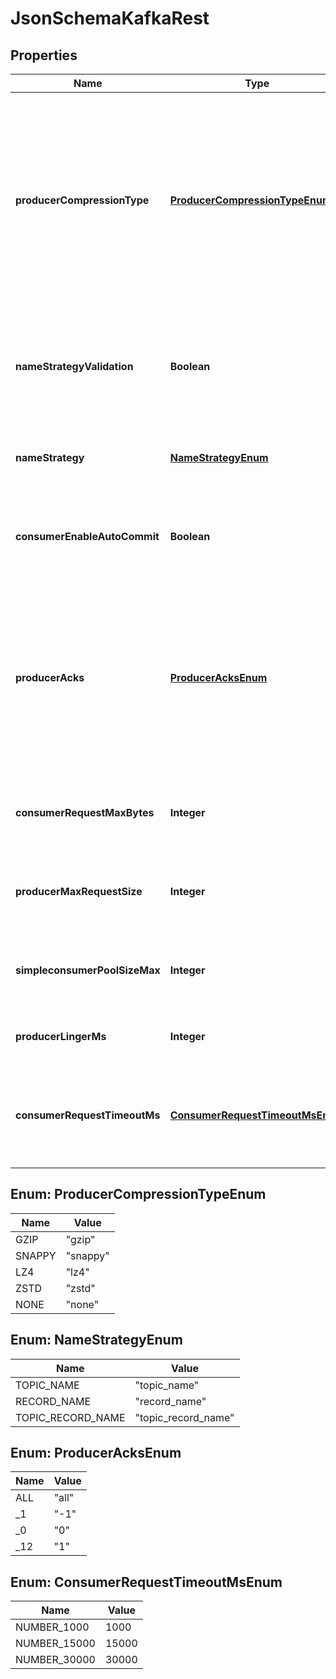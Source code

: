 

# JsonSchemaKafkaRest


## Properties

| Name | Type | Description | Notes |
|------------ | ------------- | ------------- | -------------|
|**producerCompressionType** | [**ProducerCompressionTypeEnum**](#ProducerCompressionTypeEnum) | Specify the default compression type for producers. This configuration accepts the standard compression codecs (&#39;gzip&#39;, &#39;snappy&#39;, &#39;lz4&#39;, &#39;zstd&#39;). It additionally accepts &#39;none&#39; which is the default and equivalent to no compression. |  [optional] |
|**nameStrategyValidation** | **Boolean** | If true, validate that given schema is registered under expected subject name by the used name strategy when producing messages. |  [optional] |
|**nameStrategy** | [**NameStrategyEnum**](#NameStrategyEnum) | Name strategy to use when selecting subject for storing schemas |  [optional] |
|**consumerEnableAutoCommit** | **Boolean** | If true the consumer&#39;s offset will be periodically committed to Kafka in the background |  [optional] |
|**producerAcks** | [**ProducerAcksEnum**](#ProducerAcksEnum) | The number of acknowledgments the producer requires the leader to have received before considering a request complete. If set to &#39;all&#39; or &#39;-1&#39;, the leader will wait for the full set of in-sync replicas to acknowledge the record. |  [optional] |
|**consumerRequestMaxBytes** | **Integer** | Maximum number of bytes in unencoded message keys and values by a single request |  [optional] |
|**producerMaxRequestSize** | **Integer** | The maximum size of a request in bytes. Note that Kafka broker can also cap the record batch size. |  [optional] |
|**simpleconsumerPoolSizeMax** | **Integer** | Maximum number of SimpleConsumers that can be instantiated per broker |  [optional] |
|**producerLingerMs** | **Integer** | Wait for up to the given delay to allow batching records together |  [optional] |
|**consumerRequestTimeoutMs** | [**ConsumerRequestTimeoutMsEnum**](#ConsumerRequestTimeoutMsEnum) | The maximum total time to wait for messages for a request if the maximum number of messages has not yet been reached |  [optional] |



## Enum: ProducerCompressionTypeEnum

| Name | Value |
|---- | -----|
| GZIP | &quot;gzip&quot; |
| SNAPPY | &quot;snappy&quot; |
| LZ4 | &quot;lz4&quot; |
| ZSTD | &quot;zstd&quot; |
| NONE | &quot;none&quot; |



## Enum: NameStrategyEnum

| Name | Value |
|---- | -----|
| TOPIC_NAME | &quot;topic_name&quot; |
| RECORD_NAME | &quot;record_name&quot; |
| TOPIC_RECORD_NAME | &quot;topic_record_name&quot; |



## Enum: ProducerAcksEnum

| Name | Value |
|---- | -----|
| ALL | &quot;all&quot; |
| _1 | &quot;-1&quot; |
| _0 | &quot;0&quot; |
| _12 | &quot;1&quot; |



## Enum: ConsumerRequestTimeoutMsEnum

| Name | Value |
|---- | -----|
| NUMBER_1000 | 1000 |
| NUMBER_15000 | 15000 |
| NUMBER_30000 | 30000 |



